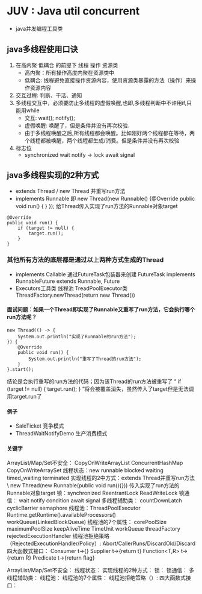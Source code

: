 # JUV : Java util concurrent
* java并发编程工具类

## java多线程使用口诀 
1. 在高内聚 低耦合 的前提下  线程 操作 资源类
    * 高内聚：所有操作高度内聚在资源类中
    * 低耦合: 线程避免直接操作资源内容，使用资源类暴露的方法（操作）来操作资源内容
2. 交互过程: 判断、干活、通知
3. 多线程交互中，必须要防止多线程的虚假唤醒,也即,多线程判断中不许用if,只能用while
    * 交互: wait(); notify();
    * 虚假唤醒: 唤醒了，但是条件并没有再次校验.
    * 由于多线程唤醒之后,所有线程都会唤醒。比如刚好两个线程都在等待，两个线程都被唤醒，两个线程都生成/消费。但是条件并没有再次校验
4. 标志位
    * synchronized wait notify -> lock await signal
    


## java多线程实现的2种方式
* extends Thread / new Thread 并重写run方法
* implements Runnable 即 new Thread(new Runnable() {@Override public void run() { } }); 给Thread传入实现了run方法的Runnable对象target
```
@Override
public void run() {
    if (target != null) {
        target.run();
    }
}
```

### 其他所有方法的底层都是通过以上两种方式生成的Thread
* implements Callable<T> 通过FutureTask包装器来创建 FutureTask<V> implements RunnableFuture<V> extends Runnable, Future<V>
* Executors工具类 线程池 TreadPoolExecutor类  ThreadFactory.newThread(return new Thread())

#### 面试问题：如果一个Thread即实现了Runnable又重写了run方法，它会执行哪个run方法呢？
``` 
new Thread(() -> {
    System.out.println("实现了Runnable的run方法");
}) {
    @Override
    public void run() {
        System.out.println("重写了Thread的run方法");
    }
}.start();
```
 结论是会执行重写的run方法的代码；因为该Thread的run方法被重写了 “ if (target != null) { target.run(); } ”将会被覆盖消失，虽然传入了target但是无法调用target.run了 

#### 例子
* SaleTicket 竞争模式
* ThreadWaitNotifyDemo 生产消费模式


#### 关键字

ArrayList/Map/Set不安全： CopyOnWriteArrayList  ConcurrentHashMap CopyOnWriteArraySet
线程状态：new runnable blocked waiting timed_waiting terminated 
实现线程的2中方式：extends Thread并重写run方法 \ new Thread(new Runnable(public void run(){})) 传入实现了run方法的Runnable对象target
锁：synchronized ReentrantLock ReadWriteLock
锁通信： wait notify condition await signal 
多线程辅助类： countDownLatch cyclicBarrier semaphore
线程池：ThreadPoolExecutor Runtime.getRuntime().availableProcessors() workQueue(LinkedBlockQueue)
线程池的7个属性： corePoolSize maximumPoolSize keepAliveTime TimeUnit workQueue threadFactory rejectedExecutionHandler
线程池拒绝策略（RejectedExecutionHandler/Policy）: Abort/CallerRuns/DiscardOld/Discard
四大函数式接口： Consumer<T> t->{} Supplier<T> t->{return t} Function<T,R> t->{return R} Predicate<T> t->{return flag}


ArrayList/Map/Set不安全：
线程状态：
实现线程的2种方式：
锁：
锁通信： 
多线程辅助类：
线程池：
线程池的7个属性：
线程池拒绝策略（）: 
四大函数式接口：


